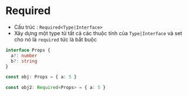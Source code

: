 # Required

- Cấu trúc : `Required<Type|Interface>`
- Xây dựng một type từ tất cả các thuộc tính của `Type|Interface` và set cho nó là `required` tức là bắt buộc

```ts
interface Props {
  a?: number
  b?: string
}

const obj: Props = { a: 5 }

const obj2: Required<Props> = { a: 5 }
```
